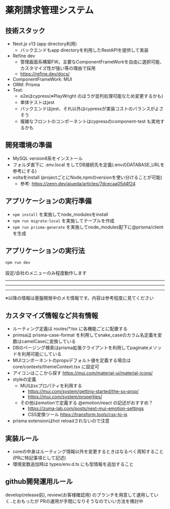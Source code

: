 # 薬剤請求管理システム

## 技術スタック

- Next.js v13 (app directory利用)
  - バックエンドもapp directoryを利用したRestAPIを提供して実装
- Refine dev
  - 管理画面系構築FW。主要なComponentFrameWorkを自由に選択可能、カスタマイズ性が強い等の理由で採用
  - https://refine.dev/docs/
- ComponentFrameWork: MUI
- ORM: Prisma
- Test: 
  - e2eはcypress(※PlayWright のほうが並列処理可能なため変更するかも)
  - 単体テストはjest
  - バックエンドはjest、それ以外はcypressが実装コストのバランスがよさそう
  - 複雑なフロントのコンポーネントはcypressのcomponent-test も実地するかも

## 開発環境の準備

- MySQL version8系をインストール
- フォルダ直下に .env.local をしてDB接続先を定義(.envのDATABASE_URLを参考にする) 
- voltaをinstall (projectごとにNode,npmのversionを使い分けることが可能)
  - 参考: https://zenn.dev/aiueda/articles/7dcecaa05d4f24

## アプリケーションの実行準備

- `npm install` を実施してnode_modulesをinstall
- `npm run migrate:local` を実施してテーブルを作成
- `npm run prisma-generate` を実施してnode_modules配下に@prisma/client を生成

## アプリケーションの実行法

```bash
npm run dev
```

設定/会社のメニューのみ程度動作します


---

---

---
※以降の情報は基盤開発中のメモ情報です。内容は参考程度に見てください

## カスタマイズ情報など共有情報

- ルーティング定義は routes/*.tsx に各機能ごとに配置する
- primsaは prisma-case-format を利用してsnake_caseのカラム名定義を変数はcamelCaseに変換している
- DBのページング検索はprisma拡張クライアントを利用してpaginateメソッドを利用可能にしている
- MUIコンポーネントのpropsデフォルト値を定義する場合は core/contexts/themeContext.tsx に設定可
- アイコンはここから探す https://mui.com/material-ui/material-icons/
- styleの定義
  - MUIはsxプロパティを利用する
    - https://mui.com/system/getting-started/the-sx-prop/
    - https://mui.com/system/properties/
  - その他はemotionで定義する @emotion/react の記述がおすすめ？
    - https://zuma-lab.com/posts/next-mui-emotion-settings
    - CSS変換ツール https://transform.tools/css-to-js
- prisma extensionはhot reloadされないので注意

## 実装ルール

- coreの中身はルーティング情報以外を変更するときはなるべく周知すること(PRに特記事項として記述)
- 環境変数追加時は types/env.d.ts にも型情報を追加すること

## github開発運用ルール

develop(release前), review(お客様確認用) のブランチを用意して運用していく..とおもったが
PRの運用が手間になりそうなのでいい方法を検討中

